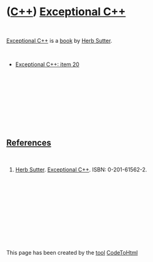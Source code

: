 



 

 

 

 

 

([C++](Cpp.htm)) [Exceptional C++](CppExceptionalCpp.htm)
=========================================================

 

[Exceptional C++](CppExceptionalCpp.htm) is a [book](CppBook.htm) by
[Herb Sutter](CppHerbSutter.htm).

 

-   [Exceptional C++: item 20](CppExceptionalCpp20.htm)

 

 

 

 

 

[References](CppReferences.htm)
-------------------------------

 

1.  [Herb Sutter](CppHerbSutter.htm). [Exceptional
    C++](CppExceptionalCpp.htm). ISBN: 0-201-61562-2.

 

 

 

 

 





 




This page has been created by the [tool](Tools.htm)
[CodeToHtml](ToolCodeToHtml.htm)
